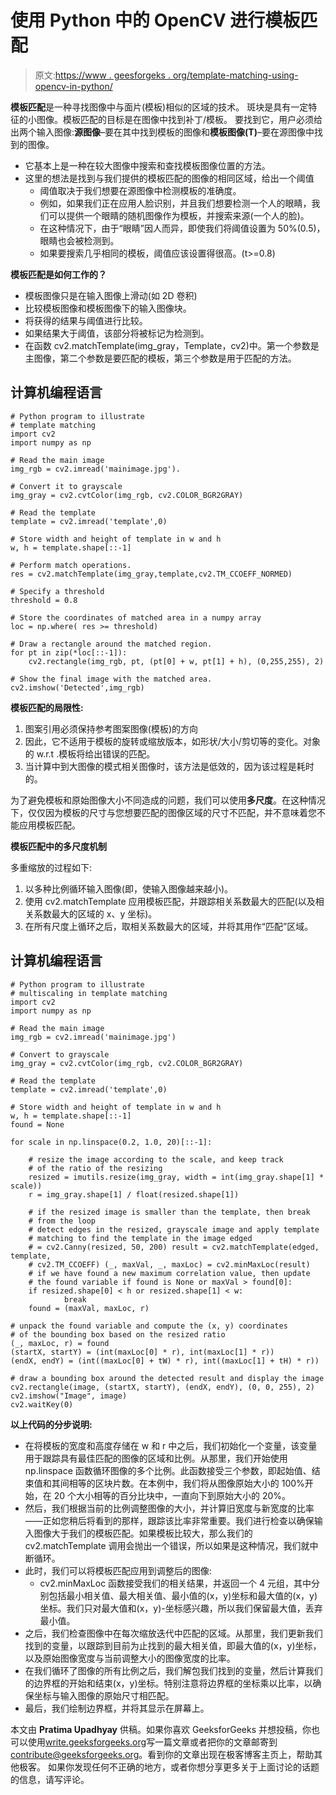# 使用 Python 中的 OpenCV 进行模板匹配

> 原文:[https://www . geesforgeks . org/template-matching-using-opencv-in-python/](https://www.geeksforgeeks.org/template-matching-using-opencv-in-python/)

**模板匹配**是一种寻找图像中与面片(模板)相似的区域的技术。
斑块是具有一定特征的小图像。模板匹配的目标是在图像中找到补丁/模板。
要找到它，用户必须给出两个输入图像:**源图像**–要在其中找到模板的图像和**模板图像(T)**–要在源图像中找到的图像。

*   它基本上是一种在较大图像中搜索和查找模板图像位置的方法。
*   这里的想法是找到与我们提供的模板匹配的图像的相同区域，给出一个阈值
    *   阈值取决于我们想要在源图像中检测模板的准确度。
    *   例如，如果我们正在应用人脸识别，并且我们想要检测一个人的眼睛，我们可以提供一个眼睛的随机图像作为模板，并搜索来源(一个人的脸)。
    *   在这种情况下，由于“眼睛”因人而异，即使我们将阈值设置为 50%(0.5)，眼睛也会被检测到。
    *   如果要搜索几乎相同的模板，阈值应该设置得很高。(t>=0.8)

**模板匹配是如何工作的？**

*   模板图像只是在输入图像上滑动(如 2D 卷积)
*   比较模板图像和模板图像下的输入图像块。
*   将获得的结果与阈值进行比较。
*   如果结果大于阈值，该部分将被标记为检测到。
*   在函数 cv2.matchTemplate(img_gray，Template，cv2)中。第一个参数是主图像，第二个参数是要匹配的模板，第三个参数是用于匹配的方法。

## 计算机编程语言

```
# Python program to illustrate
# template matching
import cv2
import numpy as np

# Read the main image
img_rgb = cv2.imread('mainimage.jpg').

# Convert it to grayscale
img_gray = cv2.cvtColor(img_rgb, cv2.COLOR_BGR2GRAY)

# Read the template
template = cv2.imread('template',0)

# Store width and height of template in w and h
w, h = template.shape[::-1]

# Perform match operations.
res = cv2.matchTemplate(img_gray,template,cv2.TM_CCOEFF_NORMED)

# Specify a threshold
threshold = 0.8

# Store the coordinates of matched area in a numpy array
loc = np.where( res >= threshold)

# Draw a rectangle around the matched region.
for pt in zip(*loc[::-1]):
    cv2.rectangle(img_rgb, pt, (pt[0] + w, pt[1] + h), (0,255,255), 2)

# Show the final image with the matched area.
cv2.imshow('Detected',img_rgb)
```

**模板匹配的局限性:**

1.  图案引用必须保持参考图案图像(模板)的方向
2.  因此，它不适用于模板的旋转或缩放版本，如形状/大小/剪切等的变化。对象的 w.r.t .模板将给出错误的匹配。
3.  当计算中到大图像的模式相关图像时，该方法是低效的，因为该过程是耗时的。

为了避免模板和原始图像大小不同造成的问题，我们可以使用**多尺度**。在这种情况下，仅仅因为模板的尺寸与您想要匹配的图像区域的尺寸不匹配，并不意味着您不能应用模板匹配。

**模板匹配中的多尺度机制**

多重缩放的过程如下:

1.  以多种比例循环输入图像(即，使输入图像越来越小)。
2.  使用 cv2.matchTemplate 应用模板匹配，并跟踪相关系数最大的匹配(以及相关系数最大的区域的 x、y 坐标)。
3.  在所有尺度上循环之后，取相关系数最大的区域，并将其用作“匹配”区域。

## 计算机编程语言

```
# Python program to illustrate
# multiscaling in template matching
import cv2
import numpy as np

# Read the main image
img_rgb = cv2.imread('mainimage.jpg')

# Convert to grayscale
img_gray = cv2.cvtColor(img_rgb, cv2.COLOR_BGR2GRAY)

# Read the template
template = cv2.imread('template',0)

# Store width and height of template in w and h
w, h = template.shape[::-1]
found = None

for scale in np.linspace(0.2, 1.0, 20)[::-1]:

    # resize the image according to the scale, and keep track
    # of the ratio of the resizing
    resized = imutils.resize(img_gray, width = int(img_gray.shape[1] * scale))
    r = img_gray.shape[1] / float(resized.shape[1])

    # if the resized image is smaller than the template, then break
    # from the loop
    # detect edges in the resized, grayscale image and apply template
    # matching to find the template in the image edged
    # = cv2.Canny(resized, 50, 200) result = cv2.matchTemplate(edged, template,
    # cv2.TM_CCOEFF) (_, maxVal, _, maxLoc) = cv2.minMaxLoc(result)
    # if we have found a new maximum correlation value, then update
    # the found variable if found is None or maxVal > found[0]:
    if resized.shape[0] < h or resized.shape[1] < w:
            break
    found = (maxVal, maxLoc, r)

# unpack the found variable and compute the (x, y) coordinates
# of the bounding box based on the resized ratio
(_, maxLoc, r) = found
(startX, startY) = (int(maxLoc[0] * r), int(maxLoc[1] * r))
(endX, endY) = (int((maxLoc[0] + tW) * r), int((maxLoc[1] + tH) * r))

# draw a bounding box around the detected result and display the image
cv2.rectangle(image, (startX, startY), (endX, endY), (0, 0, 255), 2)
cv2.imshow("Image", image)
cv2.waitKey(0)
```

**以上代码的分步说明:**

*   在将模板的宽度和高度存储在 w 和 r 中之后，我们初始化一个变量，该变量用于跟踪具有最佳匹配的图像的区域和比例。从那里，我们开始使用 np.linspace 函数循环图像的多个比例。此函数接受三个参数，即起始值、结束值和其间相等的区块片数。在本例中，我们将从图像原始大小的 100%开始，在 20 个大小相等的百分比块中，一直向下到原始大小的 20%。
*   然后，我们根据当前的比例调整图像的大小，并计算旧宽度与新宽度的比率——正如您稍后将看到的那样，跟踪该比率非常重要。我们进行检查以确保输入图像大于我们的模板匹配。如果模板比较大，那么我们的 cv2.matchTemplate 调用会抛出一个错误，所以如果是这种情况，我们就中断循环。
*   此时，我们可以将模板匹配应用到调整后的图像:
    *   cv2.minMaxLoc 函数接受我们的相关结果，并返回一个 4 元组，其中分别包括最小相关值、最大相关值、最小值的(x，y)坐标和最大值的(x，y)坐标。我们只对最大值和(x，y)-坐标感兴趣，所以我们保留最大值，丢弃最小值。
*   之后，我们检查图像中在每次缩放迭代中匹配的区域。从那里，我们更新我们找到的变量，以跟踪到目前为止找到的最大相关值，即最大值的(x，y)坐标，以及原始图像宽度与当前调整大小的图像宽度的比率。
*   在我们循环了图像的所有比例之后，我们解包我们找到的变量，然后计算我们的边界框的开始和结束(x，y)坐标。特别注意将边界框的坐标乘以比率，以确保坐标与输入图像的原始尺寸相匹配。
*   最后，我们绘制边界框，并将其显示在屏幕上。

本文由 **Pratima Upadhyay** 供稿。如果你喜欢 GeeksforGeeks 并想投稿，你也可以使用[write.geeksforgeeks.org](https://write.geeksforgeeks.org)写一篇文章或者把你的文章邮寄到 contribute@geeksforgeeks.org。看到你的文章出现在极客博客主页上，帮助其他极客。
如果你发现任何不正确的地方，或者你想分享更多关于上面讨论的话题的信息，请写评论。
